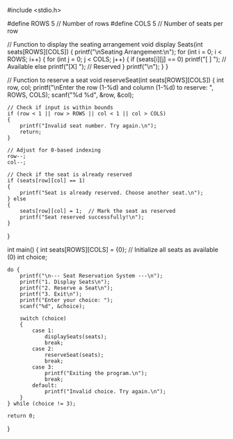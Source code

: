 #include <stdio.h>

#define ROWS 5  // Number of rows
#define COLS 5  // Number of seats per row

// Function to display the seating arrangement
void display Seats(int seats[ROWS][COLS]) 
{
    printf("\nSeating Arrangement:\n");
    for (int i = 0; i < ROWS; i++) 
    {
        for (int j = 0; j < COLS; j++) 
        {
            if (seats[i][j] == 0)
                printf("[ ] ");  // Available
            else
                printf("[X] ");  // Reserved
        }
        printf("\n");
    }
}

// Function to reserve a seat
void reserveSeat(int seats[ROWS][COLS]) 
{
    int row, col;
    printf("\nEnter the row (1-%d) and column (1-%d) to reserve: ", ROWS, COLS);
    scanf("%d %d", &row, &col);

    // Check if input is within bounds
    if (row < 1 || row > ROWS || col < 1 || col > COLS) 
    {
        printf("Invalid seat number. Try again.\n");
        return;
    }

    // Adjust for 0-based indexing
    row--;
    col--;

    // Check if the seat is already reserved
    if (seats[row][col] == 1) 
    {
        printf("Seat is already reserved. Choose another seat.\n");
    } else 
    {
        seats[row][col] = 1;  // Mark the seat as reserved
        printf("Seat reserved successfully!\n");
    }
}

int main() 
{
    int seats[ROWS][COLS] = {0};  // Initialize all seats as available (0)
    int choice;

    do {
        printf("\n--- Seat Reservation System ---\n");
        printf("1. Display Seats\n");
        printf("2. Reserve a Seat\n");
        printf("3. Exit\n");
        printf("Enter your choice: ");
        scanf("%d", &choice);

        switch (choice) 
        {
            case 1:
                displaySeats(seats);
                break;
            case 2:
                reserveSeat(seats);
                break;
            case 3:
                printf("Exiting the program.\n");
                break;
            default:
                printf("Invalid choice. Try again.\n");
        }
    } while (choice != 3);

    return 0;
}
